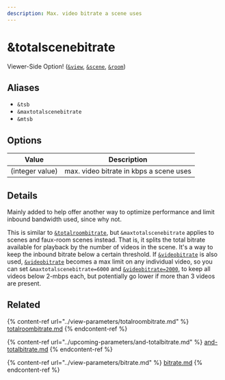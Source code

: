 ```yaml
---
description: Max. video bitrate a scene uses
---
```


# \&totalscenebitrate

Viewer-Side Option! ([`&view`](../view-parameters/view.md), [`&scene`](../view-parameters/scene.md), [`&room`](../../general-settings/room.md))

## Aliases

* `&tsb`
* `&maxtotalscenebitrate`
* `&mtsb`

## Options

| Value           | Description                             |
| --------------- | --------------------------------------- |
| (integer value) | max. video bitrate in kbps a scene uses |

## Details

Mainly added to help offer another way to optimize performance and limit inbound bandwidth used, since why not.

This is similar to [`&totalroombitrate`](../view-parameters/totalroombitrate.md), but `&maxtotalscenebitrate` applies to scenes and faux-room scenes instead. That is, it splits the total bitrate available for playback by the number of videos in the scene. It's a way to keep the inbound bitrate below a certain threshold. If [`&videobitrate`](../view-parameters/bitrate.md) is also used, [`&videobitrate`](../view-parameters/bitrate.md) becomes a max limit on any individual video, so you can set `&maxtotalscenebitrate=6000` and [`&videobitrate=2000`](../view-parameters/bitrate.md), to keep all videos below 2-mbps each, but potentially go lower if more than 3 videos are present.

## Related

{% content-ref url="../view-parameters/totalroombitrate.md" %}
[totalroombitrate.md](../view-parameters/totalroombitrate.md)
{% endcontent-ref %}

{% content-ref url="../upcoming-parameters/and-totalbitrate.md" %}
[and-totalbitrate.md](../upcoming-parameters/and-totalbitrate.md)
{% endcontent-ref %}

{% content-ref url="../view-parameters/bitrate.md" %}
[bitrate.md](../view-parameters/bitrate.md)
{% endcontent-ref %}
